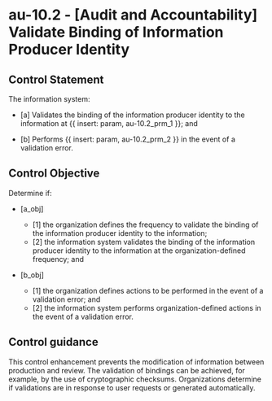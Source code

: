 # au-10.2 - \[Audit and Accountability\] Validate Binding of Information Producer Identity

## Control Statement

The information system:

- \[a\] Validates the binding of the information producer identity to the information at {{ insert: param, au-10.2_prm_1 }}; and

- \[b\] Performs {{ insert: param, au-10.2_prm_2 }} in the event of a validation error.

## Control Objective

Determine if:

- \[a_obj\]

  - \[1\] the organization defines the frequency to validate the binding of the information producer identity to the information;
  - \[2\] the information system validates the binding of the information producer identity to the information at the organization-defined frequency; and

- \[b_obj\]

  - \[1\] the organization defines actions to be performed in the event of a validation error; and
  - \[2\] the information system performs organization-defined actions in the event of a validation error.

## Control guidance

This control enhancement prevents the modification of information between production and review. The validation of bindings can be achieved, for example, by the use of cryptographic checksums. Organizations determine if validations are in response to user requests or generated automatically.
